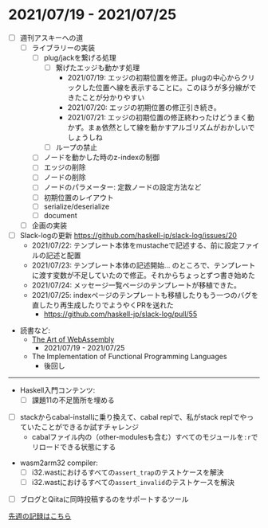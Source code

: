 # 2021/07/19 - 2021/07/25

- [ ] 週刊アスキーへの道
    - [ ] ライブラリーの実装
        - [ ] plug/jackを繋げる処理
            - [ ] 繋げたエッジも動かす処理
                - 2021/07/19: エッジの初期位置を修正。plugの中心からクリックした位置へ線を表示することに。このほうが多分線ができたことが分かりやすい
                - 2021/07/20: エッジの初期位置の修正引き続き。
                - 2021/07/21: エッジの初期位置の修正終わったけどうまく動かず。まぁ依然として線を動かすアルゴリズムがおかしいでしょうしね
            - [ ] ループの禁止
        - [ ] ノードを動かした時のz-indexの制御
        - [ ] エッジの削除
        - [ ] ノードの削除
        - [ ] ノードのパラメーター: 定数ノードの設定方法など
        - [ ] 初期位置のレイアウト
        - [ ] serialize/deserialize
        - [ ] document
    - [ ] 企画の実装
- [ ] Slack-logの更新 <https://github.com/haskell-jp/slack-log/issues/20>
    - 2021/07/22: テンプレート本体をmustacheで記述する、前に設定ファイルの記述と配置
    - 2021/07/23: テンプレート本体の記述開始... のところで、テンプレートに渡す変数が不足していたので修正。それからちょっとずつ書き始めた
    - 2021/07/24: メッセージ一覧ページのテンプレートが移植できた。
    - 2021/07/25: indexページのテンプレートも移植したりもう一つのバグを直したり再生成したりでようやくPRを送れた
        - <https://github.com/haskell-jp/slack-log/pull/55>
- 読書など:
    - [The Art of WebAssembly](https://nostarch.com/art-webassembly)
        - 2021/07/19 - 2021/07/25
    - The Implementation of Functional Programming Languages
        - 後回し

------

- Haskell入門コンテンツ:
    - [ ] 課題11の不足箇所を埋める
- [ ] stackからcabal-installに乗り換えて、cabal replで、私がstack replでやっていたことができるか試すチャレンジ
    - cabalファイル内の（other-modulesも含む）すべてのモジュールを`:r`でリロードできる状態にする
- wasm2arm32 compiler:
    - [ ] i32.wastにおけるすべての`assert_trap`のテストケースを解決
    - [ ] i32.wastにおけるすべての`assert_invalid`のテストケースを解決
- [ ] ブログとQiitaに同時投稿するのをサポートするツール

[先週の記録はこちら](https://github.com/igrep/daily-commits/blob/4c8f11fc98ddb3abdb6448c78b06aed1875224bf/yesterday.md)
